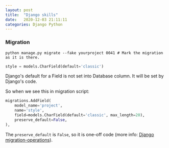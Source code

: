 ```yaml
---
layout: post
title:  "Django skills"
date:   2020-12-03 21:11:11
categories: Django Python
---
```


### Migration
```shell script
python manage.py migrate --fake yourproject 0041 # Mark the migration as it is there.
```

```python
style = models.CharField(default='classic')
```
Django's default for a Field is not set into Database column. It will be set by Django's code.

So when we see this in migration script:
```python
migrations.AddField(
    model_name='project',
    name='style',
    field=models.CharField(default='classic', max_length=20),
    preserve_default=False,
),
```
The `preserve_default` is `False`, so it is one-off code (more info: [Django migration-operations](https://docs.djangoproject.com/en/3.1/ref/migration-operations/)).


